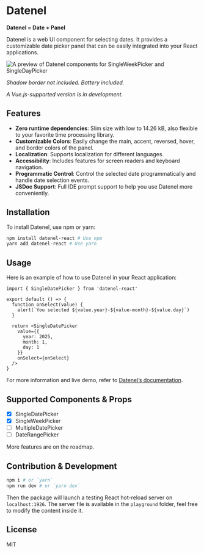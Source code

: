 # Datenel

**Datenel = Date + Panel**

Datenel is a web UI component for selecting dates. It provides a customizable date picker panel that can be easily integrated into your React applications.

![A preview of Datenel components for SingleWeekPicker and SingleDayPicker](https://s2.loli.net/2025/02/21/CTnxMcEOg53WK9y.png)

*Shadow border not included. Battery included.*

*A Vue.js-supported version is in development.*

## Features

- **Zero runtime dependencies**: Slim size with low to 14.26 kB, also flexible to your favorite time processing library.
- **Customizable Colors**: Easily change the main, accent, reversed, hover, and border colors of the panel.
- **Localization**: Supports localization for different languages.
- **Accessibility**: Includes features for screen readers and keyboard navigation.
- **Programmatic Control**: Control the selected date programmatically and handle date selection events.
- **JSDoc Support**: Full IDE prompt support to help you use Datenel more conveniently.

## Installation

To install Datenel, use npm or yarn:

```sh
npm install datenel-react # Use npm
yarn add datenel-react # Use yarn
```

## Usage

Here is an example of how to use Datenel in your React application:

```tsx
import { SingleDatePicker } from 'datenel-react'

export default () => {
  function onSelect(value) {
    alert(`You selected ${value.year}-${value-month}-${value.day}`)
  }

  return <SingleDatePicker 
    value={{
      year: 2025,
      month: 1,
      day: 1
    }}
    onSelect={onSelect}
  />
}
```

For more information and live demo, refer to [Datenel’s documentation](https://datenel.js.org/guide/react/gettingstart.html).

## Supported Components & Props

- [x] SingleDatePicker
- [x] SingleWeekPicker
- [ ] MultipleDatePicker
- [ ] DateRangePicker

More features are on the roadmap.

## Contribution & Development

```zsh
npm i # or `yarn`
npm run dev # or `yarn dev`
```

Then the package will launch a testing React hot-reload server on `localhost:1926`. The server file is available in the `playground` folder, feel free to modify the content inside it.

## License

MIT
